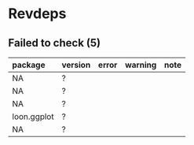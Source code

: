 # Revdeps

## Failed to check (5)

|package     |version |error |warning |note |
|:-----------|:-------|:-----|:-------|:----|
|NA          |?       |      |        |     |
|NA          |?       |      |        |     |
|NA          |?       |      |        |     |
|loon.ggplot |?       |      |        |     |
|NA          |?       |      |        |     |

